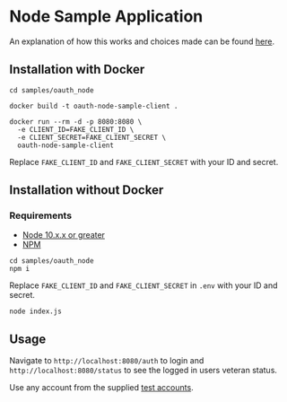 # Node Sample Application

An explanation of how this works and choices made can be found [here](https://developer.va.gov/oauth).

## Installation with Docker

```
cd samples/oauth_node

docker build -t oauth-node-sample-client .

docker run --rm -d -p 8080:8080 \
  -e CLIENT_ID=FAKE_CLIENT_ID \
  -e CLIENT_SECRET=FAKE_CLIENT_SECRET \
  oauth-node-sample-client
```

Replace `FAKE_CLIENT_ID` and `FAKE_CLIENT_SECRET` with your ID and secret.

## Installation without Docker

### Requirements

* [Node 10.x.x or greater](https://nodejs.org/en/)
* [NPM](https://www.npmjs.com/get-npm)

```
cd samples/oauth_node
npm i
```

Replace `FAKE_CLIENT_ID` and `FAKE_CLIENT_SECRET` in `.env` with your ID and secret.

```
node index.js
```

## Usage

Navigate to `http://localhost:8080/auth` to login and `http://localhost:8080/status` to see the logged in users veteran status.

Use any account from the supplied [test accounts](../../test_accounts.md).
